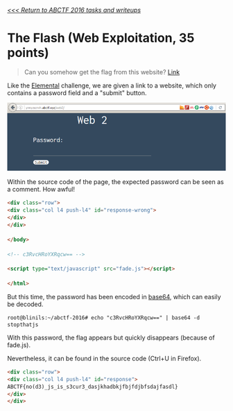 _[<<< Return to ABCTF 2016 tasks and writeups](/2016-abctf)_
# The Flash (Web Exploitation, 35 points)

>Can you somehow get the flag from this website? [Link](http://yrmyzscnvh.abctf.xyz/web2/)

Like the [Elemental](/2016-abctf/challenges/elemental-10) challenge, we are given
a link to a website, which only contains a password field and a "submit" button.

![Screenshot from the website yrmyzscnvh.abctf.xyz/web2](the-flash.png)

Within the source code of the page, the expected password can be seen as a comment. How awful!

```html
<div class="row">
<div class="col l4 push-l4" id="response-wrong">
</div>
</div>

</body>

<!-- c3RvcHRoYXRqcw== -->

<script type="text/javascript" src="fade.js"></script>

</html>
```

But this time, the password has been encoded
in [base64](https://tools.ietf.org/html/rfc4648), which can easily be decoded.

```console
root@blinils:~/abctf-2016# echo "c3RvcHRoYXRqcw==" | base64 -d
stopthatjs
```

With this password, the flag appears but quickly disappears (because of fade.js).

Nevertheless, it can be found in the source code (Ctrl+U in Firefox).

```html
<div class="row">
<div class="col l4 push-l4" id="response">
ABCTF{no(d3)_js_is_s3cur3_dasjkhadbkjfbjfdjbfsdajfasdl}
</div>
</div>
```


